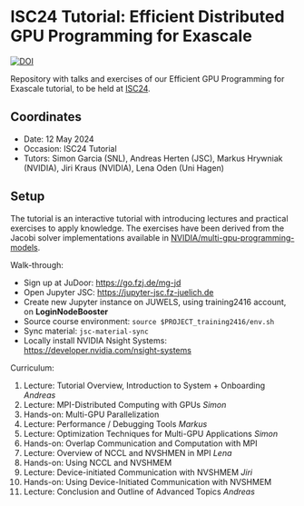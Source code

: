 # ISC24 Tutorial: Efficient Distributed GPU Programming for Exascale

[![DOI](https://zenodo.org/badge/409504932.svg)](https://zenodo.org/badge/latestdoi/409504932)


Repository with talks and exercises of our Efficient GPU Programming for Exascale tutorial, to be held at [ISC24](https://app.swapcard.com/widget/event/isc-high-performance-2024/planning/UGxhbm5pbmdfMTgyNTY0MQ==).

## Coordinates

* Date: 12 May 2024
* Occasion: ISC24 Tutorial
* Tutors: Simon Garcia (SNL), Andreas Herten (JSC), Markus Hrywniak (NVIDIA), Jiri Kraus (NVIDIA), Lena Oden (Uni Hagen)


## Setup

The tutorial is an interactive tutorial with introducing lectures and practical exercises to apply knowledge. The exercises have been derived from the Jacobi solver implementations available in [NVIDIA/multi-gpu-programming-models](https://github.com/NVIDIA/multi-gpu-programming-models).

Walk-through:

* Sign up at JuDoor: https://go.fzj.de/mg-jd
* Open Jupyter JSC: https://jupyter-jsc.fz-juelich.de
* Create new Jupyter instance on JUWELS, using training2416 account, on **LoginNodeBooster**
* Source course environment: `source $PROJECT_training2416/env.sh`
* Sync material: `jsc-material-sync`
* Locally install NVIDIA Nsight Systems: https://developer.nvidia.com/nsight-systems

Curriculum:

1. Lecture: Tutorial Overview, Introduction to System + Onboarding *Andreas*
2. Lecture: MPI-Distributed Computing with GPUs *Simon*
3. Hands-on: Multi-GPU Parallelization
4. Lecture: Performance / Debugging Tools *Markus*
5. Lecture: Optimization Techniques for Multi-GPU Applications *Simon*
6. Hands-on: Overlap Communication and Computation with MPI
7. Lecture: Overview of NCCL and NVSHMEN in MPI *Lena*
8. Hands-on: Using NCCL and NVSHMEM
9. Lecture: Device-initiated Communication with NVSHMEM *Jiri*
10. Hands-on: Using Device-Initiated Communication with NVSHMEM
11. Lecture: Conclusion and Outline of Advanced Topics *Andreas*
